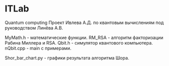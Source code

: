 # ITLab
Quantum computing
Проект Ивлева А.Д. по квантовым вычислениям под руководством Линёва А.В.

MyMath.h - математические функции.
RM_RSA - алгоритм факторизации Рабина Миллера и RSA.
Qbit.h - симулятор квантового компьютера.
nQbit.cpp - main с примерами.

Shor_bar_chart.py - графики результата алгоритма Шора.
